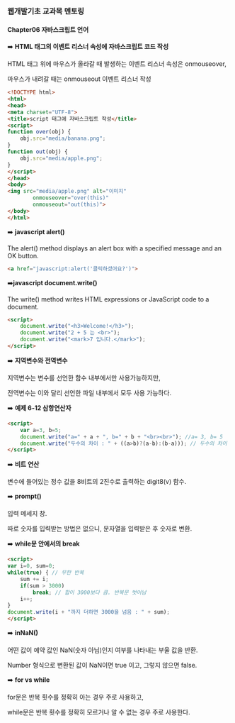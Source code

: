 ### 웹개발기초 교과목 멘토링

#### Chapter06 자바스크립트 언어

➡️ **HTML 태그의 이벤트 리스너 속성에 자바스크립트 코드 작성**

HTML 태그 위에 마우스가 올라갈 때 발생하는 이벤트 리스너 속성은 onmouseover,

마우스가 내려갈 때는 onmouseout 이벤트 리스너 작성

```html
<!DOCTYPE html>
<html>
<head>
<meta charset="UTF-8">
<title>script 태그에 자바스크립트 작성</title>
<script>
function over(obj) {
	obj.src="media/banana.png";
}
function out(obj) {
	obj.src="media/apple.png";
}
</script>
</head>
<body>
<img src="media/apple.png" alt="이미지"
		onmouseover="over(this)"
		onmouseout="out(this)">
</body>
</html>
```

➡️ **javascript alert()**

The alert() method displays an alert box with a specified message and an OK button.

```html
<a href="javascript:alert('클릭하셨어요?')">
```

➡️**javascript document.write()**

The write() method writes HTML expressions or JavaScript code to a document.

```html
<script>
	document.write("<h3>Welcome!</h3>");
	document.write("2 + 5 는 <br>");
	document.write("<mark>7 입니다.</mark>");
</script>
```

➡️ **지역변수와 전역변수**

지역변수는 변수를 선언한 함수 내부에서만 사용가능하지만,

전역변수는 이와 달리 선언한 파일 내부에서 모두 사용 가능하다.

➡️ **예제 6-12 삼항연산자**

```html
<script>
	var a=3, b=5;
	document.write("a=" + a + ", b=" + b + "<br><br>"); //a= 3, b= 5
	document.write("두수의 차이 : " + ((a>b)?(a-b):(b-a))); // 두수의 차이 : 2
</script>
```

➡️ **비트 연산**

변수에 들어있는 정수 값을 8비트의 2진수로 출력하는 digit8(v) 함수.

➡️ **prompt()**

입력 메세지 창.

따로 숫자를 입력받는 방법은 없으니, 문자열을 입력받은 후 숫자로 변환.

➡️ **while문 안에서의 break**

```html
<script>
var i=0, sum=0;
while(true) { // 무한 반복
	sum += i;
	if(sum > 3000)
		break; // 합이 3000보다 큼. 반복문 벗어남
	i++;
}
document.write(i + "까지 더하면 3000을 넘음 : " + sum);
</script>
```

➡️ **inNaN()**

어떤 값이 예약 값인 NaN(숫자 아님)인지 여부를 나타내는 부울 값을 반환.

Number  형식으로 변환된 값이 NaN이면 true 이고, 그렇지 않으면 false.

➡️ **for vs while**

for문은 반복 횟수를 정확히 아는 경우 주로 사용하고,

while문은 반복 횟수를 정확히 모르거나 알 수 없는 경우 주로 사용한다.

